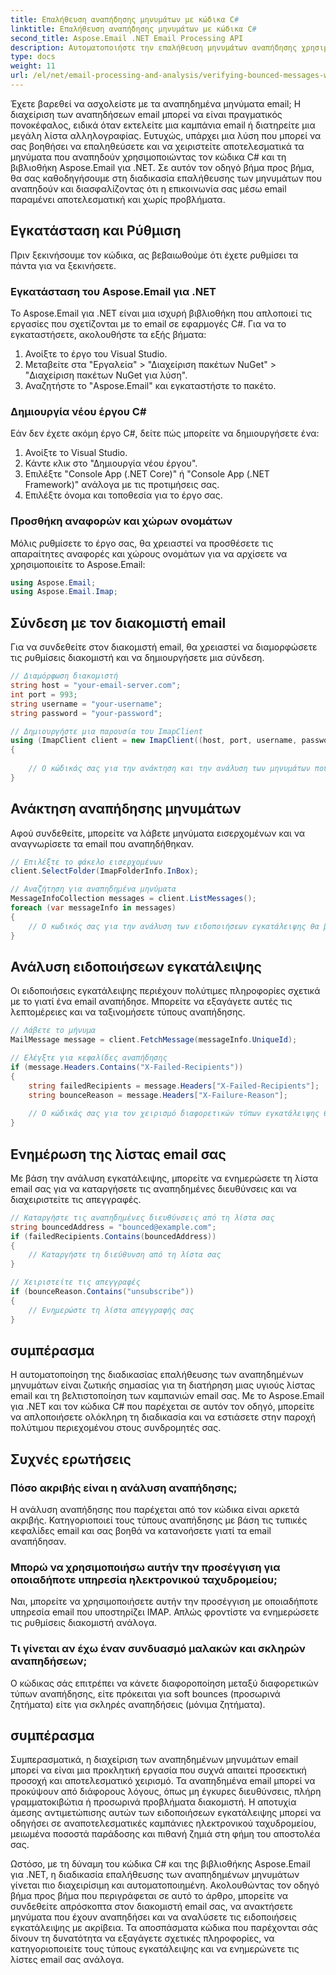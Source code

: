 ```yaml
---
title: Επαλήθευση αναπήδησης μηνυμάτων με κώδικα C#
linktitle: Επαλήθευση αναπήδησης μηνυμάτων με κώδικα C#
second_title: Aspose.Email .NET Email Processing API
description: Αυτοματοποιήστε την επαλήθευση μηνυμάτων αναπήδησης χρησιμοποιώντας C# & Aspose.Email για .NET. Διαχειριστείτε εύκολα τις λίστες email και βελτιώστε την αποτελεσματικότητα της καμπάνιας.
type: docs
weight: 11
url: /el/net/email-processing-and-analysis/verifying-bounced-messages-with-csharp-code/
---
```


Έχετε βαρεθεί να ασχολείστε με τα αναπηδημένα μηνύματα email; Η διαχείριση των αναπηδήσεων email μπορεί να είναι πραγματικός πονοκέφαλος, ειδικά όταν εκτελείτε μια καμπάνια email ή διατηρείτε μια μεγάλη λίστα αλληλογραφίας. Ευτυχώς, υπάρχει μια λύση που μπορεί να σας βοηθήσει να επαληθεύσετε και να χειριστείτε αποτελεσματικά τα μηνύματα που αναπηδούν χρησιμοποιώντας τον κώδικα C# και τη βιβλιοθήκη Aspose.Email για .NET. Σε αυτόν τον οδηγό βήμα προς βήμα, θα σας καθοδηγήσουμε στη διαδικασία επαλήθευσης των μηνυμάτων που αναπηδούν και διασφαλίζοντας ότι η επικοινωνία σας μέσω email παραμένει αποτελεσματική και χωρίς προβλήματα.

## Εγκατάσταση και Ρύθμιση

Πριν ξεκινήσουμε τον κώδικα, ας βεβαιωθούμε ότι έχετε ρυθμίσει τα πάντα για να ξεκινήσετε.

### Εγκατάσταση του Aspose.Email για .NET

Το Aspose.Email για .NET είναι μια ισχυρή βιβλιοθήκη που απλοποιεί τις εργασίες που σχετίζονται με το email σε εφαρμογές C#. Για να το εγκαταστήσετε, ακολουθήστε τα εξής βήματα:

1. Ανοίξτε το έργο του Visual Studio.
2. Μεταβείτε στα "Εργαλεία" > "Διαχείριση πακέτων NuGet" > "Διαχείριση πακέτων NuGet για λύση".
3. Αναζητήστε το "Aspose.Email" και εγκαταστήστε το πακέτο.

### Δημιουργία νέου έργου C#

Εάν δεν έχετε ακόμη έργο C#, δείτε πώς μπορείτε να δημιουργήσετε ένα:

1. Ανοίξτε το Visual Studio.
2. Κάντε κλικ στο "Δημιουργία νέου έργου".
3. Επιλέξτε "Console App (.NET Core)" ή "Console App (.NET Framework)" ανάλογα με τις προτιμήσεις σας.
4. Επιλέξτε όνομα και τοποθεσία για το έργο σας.

### Προσθήκη αναφορών και χώρων ονομάτων

Μόλις ρυθμίσετε το έργο σας, θα χρειαστεί να προσθέσετε τις απαραίτητες αναφορές και χώρους ονομάτων για να αρχίσετε να χρησιμοποιείτε το Aspose.Email:

```csharp
using Aspose.Email;
using Aspose.Email.Imap;

```

## Σύνδεση με τον διακομιστή email

Για να συνδεθείτε στον διακομιστή email, θα χρειαστεί να διαμορφώσετε τις ρυθμίσεις διακομιστή και να δημιουργήσετε μια σύνδεση.

```csharp
// Διαμόρφωση διακομιστή
string host = "your-email-server.com";
int port = 993;
string username = "your-username";
string password = "your-password";

// Δημιουργήστε μια παρουσία του ImapClient
using (ImapClient client = new ImapClient((host, port, username, password))
{
   
    // Ο κώδικάς σας για την ανάκτηση και την ανάλυση των μηνυμάτων που αναπηδούν θα βρίσκεται εδώ
}
```

## Ανάκτηση αναπήδησης μηνυμάτων

Αφού συνδεθείτε, μπορείτε να λάβετε μηνύματα εισερχομένων και να αναγνωρίσετε τα email που αναπηδήθηκαν.

```csharp
// Επιλέξτε το φάκελο εισερχομένων
client.SelectFolder(ImapFolderInfo.InBox);

// Αναζήτηση για αναπηδημένα μηνύματα
MessageInfoCollection messages = client.ListMessages();
foreach (var messageInfo in messages)
{
    // Ο κωδικός σας για την ανάλυση των ειδοποιήσεων εγκατάλειψης θα βρίσκεται εδώ
}
```

## Ανάλυση ειδοποιήσεων εγκατάλειψης

Οι ειδοποιήσεις εγκατάλειψης περιέχουν πολύτιμες πληροφορίες σχετικά με το γιατί ένα email αναπήδησε. Μπορείτε να εξαγάγετε αυτές τις λεπτομέρειες και να ταξινομήσετε τύπους αναπήδησης.

```csharp
// Λάβετε το μήνυμα
MailMessage message = client.FetchMessage(messageInfo.UniqueId);

// Ελέγξτε για κεφαλίδες αναπήδησης
if (message.Headers.Contains("X-Failed-Recipients"))
{
    string failedRecipients = message.Headers["X-Failed-Recipients"];
    string bounceReason = message.Headers["X-Failure-Reason"];
    
    // Ο κώδικάς σας για τον χειρισμό διαφορετικών τύπων εγκατάλειψης θα βρίσκεται εδώ
}
```

## Ενημέρωση της λίστας email σας

Με βάση την ανάλυση εγκατάλειψης, μπορείτε να ενημερώσετε τη λίστα email σας για να καταργήσετε τις αναπηδημένες διευθύνσεις και να διαχειριστείτε τις απεγγραφές.

```csharp
// Καταργήστε τις αναπηδημένες διευθύνσεις από τη λίστα σας
string bouncedAddress = "bounced@example.com";
if (failedRecipients.Contains(bouncedAddress))
{
    // Καταργήστε τη διεύθυνση από τη λίστα σας
}

// Χειριστείτε τις απεγγραφές
if (bounceReason.Contains("unsubscribe"))
{
    // Ενημερώστε τη λίστα απεγγραφής σας
}
```

## συμπέρασμα

Η αυτοματοποίηση της διαδικασίας επαλήθευσης των αναπηδημένων μηνυμάτων είναι ζωτικής σημασίας για τη διατήρηση μιας υγιούς λίστας email και τη βελτιστοποίηση των καμπανιών email σας. Με το Aspose.Email για .NET και τον κώδικα C# που παρέχεται σε αυτόν τον οδηγό, μπορείτε να απλοποιήσετε ολόκληρη τη διαδικασία και να εστιάσετε στην παροχή πολύτιμου περιεχομένου στους συνδρομητές σας.

## Συχνές ερωτήσεις

### Πόσο ακριβής είναι η ανάλυση αναπήδησης;

Η ανάλυση αναπήδησης που παρέχεται από τον κώδικα είναι αρκετά ακριβής. Κατηγοριοποιεί τους τύπους αναπήδησης με βάση τις τυπικές κεφαλίδες email και σας βοηθά να κατανοήσετε γιατί τα email αναπήδησαν.

### Μπορώ να χρησιμοποιήσω αυτήν την προσέγγιση για οποιαδήποτε υπηρεσία ηλεκτρονικού ταχυδρομείου;

Ναι, μπορείτε να χρησιμοποιήσετε αυτήν την προσέγγιση με οποιαδήποτε υπηρεσία email που υποστηρίζει IMAP. Απλώς φροντίστε να ενημερώσετε τις ρυθμίσεις διακομιστή ανάλογα.

### Τι γίνεται αν έχω έναν συνδυασμό μαλακών και σκληρών αναπηδήσεων;

Ο κώδικας σάς επιτρέπει να κάνετε διαφοροποίηση μεταξύ διαφορετικών τύπων αναπήδησης, είτε πρόκειται για soft bounces (προσωρινά ζητήματα) είτε για σκληρές αναπηδήσεις (μόνιμα ζητήματα).

## συμπέρασμα

Συμπερασματικά, η διαχείριση των αναπηδημένων μηνυμάτων email μπορεί να είναι μια προκλητική εργασία που συχνά απαιτεί προσεκτική προσοχή και αποτελεσματικό χειρισμό. Τα αναπηδημένα email μπορεί να προκύψουν από διάφορους λόγους, όπως μη έγκυρες διευθύνσεις, πλήρη γραμματοκιβώτια ή προσωρινά προβλήματα διακομιστή. Η αποτυχία άμεσης αντιμετώπισης αυτών των ειδοποιήσεων εγκατάλειψης μπορεί να οδηγήσει σε αναποτελεσματικές καμπάνιες ηλεκτρονικού ταχυδρομείου, μειωμένα ποσοστά παράδοσης και πιθανή ζημιά στη φήμη του αποστολέα σας.

Ωστόσο, με τη δύναμη του κώδικα C# και της βιβλιοθήκης Aspose.Email για .NET, η διαδικασία επαλήθευσης των αναπηδημένων μηνυμάτων γίνεται πιο διαχειρίσιμη και αυτοματοποιημένη. Ακολουθώντας τον οδηγό βήμα προς βήμα που περιγράφεται σε αυτό το άρθρο, μπορείτε να συνδεθείτε απρόσκοπτα στον διακομιστή email σας, να ανακτήσετε μηνύματα που έχουν αναπηδήσει και να αναλύσετε τις ειδοποιήσεις εγκατάλειψης με ακρίβεια. Τα αποσπάσματα κώδικα που παρέχονται σάς δίνουν τη δυνατότητα να εξαγάγετε σχετικές πληροφορίες, να κατηγοριοποιείτε τους τύπους εγκατάλειψης και να ενημερώνετε τις λίστες email σας ανάλογα.